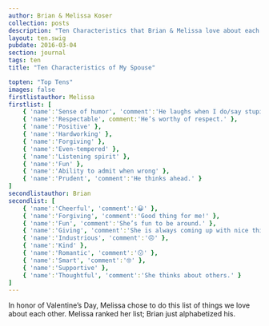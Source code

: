 ```yaml
---
author: Brian & Melissa Koser
collection: posts
description: "Ten Characteristics that Brian & Melissa love about each other"
layout: ten.swig
pubdate: 2016-03-04
section: journal
tags: ten
title: "Ten Characteristics of My Spouse"

topten: "Top Tens"
images: false
firstlistauthor: Melissa
firstlist: [
    { 'name':'Sense of humor', 'comment':'He laughs when I do/say stupid stuff.' }, 
    { 'name':'Respectable', comment:'He’s worthy of respect.' }, 
    { 'name':'Positive' }, 
    { 'name':'Hardworking' }, 
    { 'name':'Forgiving' }, 
    { 'name':'Even-tempered' }, 
    { 'name':'Listening spirit' }, 
    { 'name':'Fun' }, 
    { 'name':'Ability to admit when wrong' }, 
    { 'name':'Prudent', 'comment':'He thinks ahead.' }
]
secondlistauthor: Brian
secondlist: [
    { 'name':'Cheerful', 'comment':'😀' }, 
    { 'name':'Forgiving', 'comment':'Good thing for me!' }, 
    { 'name':'Fun', 'comment':'She’s fun to be around.' }, 
    { 'name':'Giving', 'comment':'She is always coming up with nice things to do or give to people.' }, 
    { 'name':'Industrious', 'comment':'😣' }, 
    { 'name':'Kind' }, 
    { 'name':'Romantic', 'comment':'😗' }, 
    { 'name':'Smart', 'comment':'🤓' }, 
    { 'name':'Supportive' }, 
    { 'name':'Thoughtful', 'comment':'She thinks about others.' }
]
---
```

In honor of Valentine’s Day, Melissa chose to do this list of things we love about each other. Melissa ranked her list; Brian just alphabetized his.